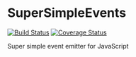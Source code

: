 SuperSimpleEvents
=================

[![Build Status](https://travis-ci.org/oliverroick/SuperSimpleEvents.svg?branch=master)](https://travis-ci.org/oliverroick/SuperSimpleEvents) [![Coverage Status](https://coveralls.io/repos/oliverroick/SuperSimpleEvents/badge.png?branch=master)](https://coveralls.io/r/oliverroick/SuperSimpleEvents?branch=master)

Super simple event emitter for JavaScript
